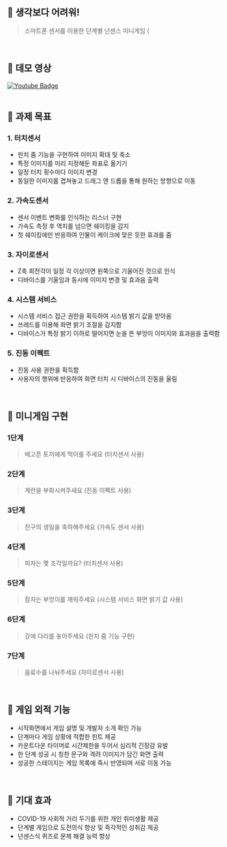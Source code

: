 ## 🌱 생각보다 어려워!
> 스마트폰 센서를 이용한 단계별 넌센스 미니게임 (
<br>

## 🌱 데모 영상
[![Youtube Badge](https://img.shields.io/badge/Youtube-ff0000?style=flat-square&logo=youtube&link=https://youtu.be/GKOkdgCqqAg)](https://youtu.be/GKOkdgCqqAg)
<br><br>


## 🌱 과제 목표
### 1. 터치센서
- 핀치 줌 기능을 구현하여 이미지 확대 및 축소
- 특정 이미지를 미리 지정해둔 좌표로 옮기기
- 일정 터치 횟수마다 이미지 변경
- 동일한 이미지를 겹쳐놓고 드래그 앤 드롭을 통해 원하는 방향으로 이동
### 2. 가속도센서
- 센서 이벤트 변화를 인식하는 리스너 구현
- 가속도 측정 후 역치를 넘으면 쉐이킹을 감지
- 첫 쉐이킹에만 반응하여 인물이 케이크에 맞은 듯한 효과를 줌
### 3. 자이로센서
- Z축 회전각이 일정 각 이상이면 왼쪽으로 기울어진 것으로 인식
- 디바이스를 기울임과 동시에 이미지 변경 및 효과음 출력
### 4. 시스템 서비스
- 시스템 서비스 접근 권한을 획득하여 시스템 밝기 값을 받아옴
- 쓰레드를 이용해 화면 밝기 조절을 감지함
- 디바이스가 특정 밝기 이하로 떨어지면 눈을 뜬 부엉이 이미지와 효과음을 출력함
### 5. 진동 이펙트
- 진동 사용 권한을 획득함
- 사용자의 행위에 반응하여 화면 터치 시 디바이스의 진동을 울림
<br>


## 🌱 미니게임 구현
### 1단계
> 배고픈 토끼에게 먹이를 주세요 (터치센서 사용)
### 2단계
> 계란을 부화시켜주세요 (진동 이펙트 사용)
### 3단계
> 친구의 생일을 축하해주세요 (가속도 센서 사용)
### 4단계
> 피자는 몇 조각일까요? (터치센서 사용)
### 5단계
> 잠자는 부엉이를 깨워주세요 (시스템 서비스 화면 밝기 값 사용)
### 6단계
> 강에 다리를 놓아주세요 (핀치 줌 기능 구현)
### 7단계
> 음료수를 나눠주세요 (자이로센서 사용)
<br>


## 🌱 게임 외적 기능
* 시작화면에서 게임 설명 및 개발자 소개 확인 가능
* 단계마다 게임 상황에 적합한 힌트 제공
* 카운트다운 타이머로 시간제한을 두어서 심리적 긴장감 유발
* 한 단계 성공 시 칭찬 문구와 격려 이미지가 담긴 화면 출력
* 성공한 스테이지는 게임 목록에 즉시 반영되며 서로 이동 가능
<br>


## 🌱 기대 효과
* COVID-19 사회적 거리 두기를 위한 개인 취미생활 제공
* 단계별 게임으로 도전의식 향상 및 즉각적인 성취감 제공
* 넌센스식 퀴즈로 문제 해결 능력 향상
